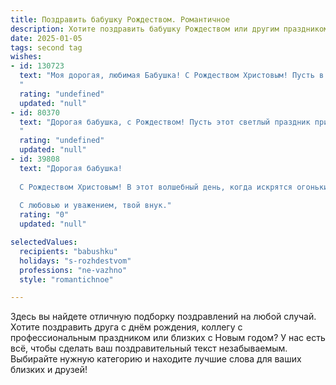 ```yaml
---
title: Поздравить бабушку Рождеством. Романтичное
description: Хотите поздравить бабушку Рождеством или другим праздником? Наш ИИ создаст незабываемое поздравление, а вы обязательно выделитесь среди других.  
date: 2025-01-05
tags: second tag
wishes:
- id: 130723
  text: "Моя дорогая, любимая Бабушка! С Рождеством Христовым! Пусть в этот светлый праздник в твоё сердце войдет  нежность и тепло, как лучи рождественской звезды.  Пусть  волшебство этой ночи наполнит твой дом счастьем, любовью и уютом, а  каждая минута будет наполнена радостью и покоем.  Я безмерно люблю тебя и желаю тебе крепкого здоровья, долголетия и  безграничного счастья!
  "
  rating: "undefined"
  updated: "null"
- id: 80370
  text: "Дорогая бабушка, с Рождеством! Пусть этот светлый праздник принесет в ваш дом тепло, уют и любовь. Пусть в вашей душе царит бесконечный мир и радость, а сердце согревает щедрое тепло семейного очага.
  "
  rating: "undefined"
  updated: "null"
- id: 39808
  text: "Дорогая бабушка!
  
  С Рождеством Христовым! В этот волшебный день, когда искрятся огоньки на ёлках, а сердца наполняются теплом и радостью, хочу пожелать тебе здоровья, счастья и душевного покоя. Ты — мой самый дорогой человек, твоя забота и любовь согревают меня в любой морозный день. Пусть каждый миг будет полон света и гармонии, а в нашем доме всегда царит тепло и уют.
  
  С любовью и уважением, твой внук."
  rating: "0"
  updated: "null"

selectedValues:
  recipients: "babushku"
  holidays: "s-rozhdestvom"
  professions: "ne-vazhno"
  style: "romantichnoe"

---
```


Здесь вы найдете отличную подборку поздравлений на любой случай. 
Хотите поздравить друга с днём рождения, коллегу с профессиональным праздником или близких с Новым годом? У нас есть всё, чтобы сделать ваш поздравительный текст незабываемым. Выбирайте нужную категорию и находите лучшие слова для ваших близких и друзей!
